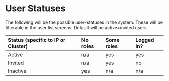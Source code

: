 # User Statuses

The following will be the possible user-statuses in the system. These will be filterable in the user list screens. Default will be active+invited users.

| **Status \(specific to IP or Cluster\)** | **No roles** | **Some roles** | **Logged in?** |
| :--- | :--- | :--- | :--- |
| Active | n/a | yes | yes |
| Invited | n/a | yes | no |
| Inactive | yes | n/a | n/a |



